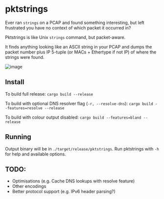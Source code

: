 # pktstrings

Ever ran `strings` on a PCAP and found something interesting, but left frustrated you have no context of which packet it occurred in?

Pktstrings is like Unix `strings` command, but packet-aware.

It finds anything looking like an ASCII string in your PCAP and dumps the packet number plus IP 5-tuple (or MACs + Ethertype if not IP) of where the strings were found.

![image](https://user-images.githubusercontent.com/2273100/189233990-47fed77f-588e-4902-9f50-fe9b0f05f68f.png)

## Install
To build full release:
`cargo build --release`

To build with optional DNS resolver flag (`-r, --resolve-dns`):
`cargo build --features=resolve --release`

To build with colour output disabled:
`cargo build --features=bland --release`

## Running
Output binary will be in `./target/release/pktstrings`.
Run pktstrings with `-h` for help and available options.

## TODO:
- Optimisations (e.g. Cache DNS lookups with resolve feature)
- Other encodings
- Better protocol support (e.g. IPv6 header parsing?)
